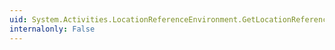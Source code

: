 ```yaml
---
uid: System.Activities.LocationReferenceEnvironment.GetLocationReferences
internalonly: False
---
```

